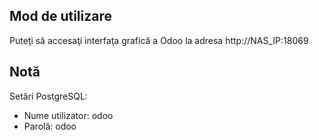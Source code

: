 ## Mod de utilizare 
Puteţi să accesaţi interfaţa grafică a Odoo la adresa http://NAS_IP:18069

## Notă
Setări PostgreSQL:

- Nume utilizator: odoo
- Parolă: odoo
